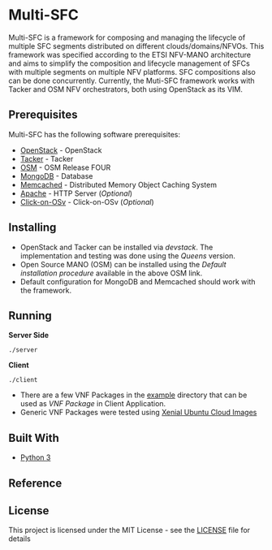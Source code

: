 # Multi-SFC

Multi-SFC is a framework for composing and managing the lifecycle of multiple SFC segments distributed on different clouds/domains/NFVOs. This framework was specified according to the ETSI NFV-MANO architecture and aims to simplify the composition and lifecycle management of SFCs with multiple segments on multiple NFV platforms. SFC compositions also can be done concurrently. Currently, the Muti-SFC framework works with Tacker and OSM NFV orchestrators, both using OpenStack as its VIM.

## Prerequisites

Multi-SFC has the following software prerequisites:

* [OpenStack](https://www.openstack.org/) - OpenStack
* [Tacker](https://wiki.openstack.org/wiki/Tacker) - Tacker
* [OSM](https://osm.etsi.org/wikipub/index.php/OSM_Release_FOUR) - OSM Release FOUR
* [MongoDB](https://www.mongodb.com/) - Database
* [Memcached](https://memcached.org/) - Distributed Memory Object Caching System
* [Apache](https://httpd.apache.org/) - HTTP Server (*Optional*)
* [Click-on-OSv](https://github.com/lmarcuzzo/click-on-osv) - Click-on-OSv (*Optional*)

## Installing

* OpenStack and Tacker can be installed via *devstack*. The implementation and testing was done using the *Queens* version.
* Open Source MANO (OSM) can be installed using the *Default installation procedure* available in the above OSM link.
* Default configuration for MongoDB and Memcached should work with the framework.

## Running

**Server Side**

```./server```

**Client**

```./client```

* There are a few VNF Packages in the [example](example) directory that can be used as *VNF Package* in Client Application.
* Generic VNF Packages were tested using [Xenial Ubuntu Cloud Images](https://cloud-images.ubuntu.com/xenial/)

## Built With

* [Python 3](https://www.python.org/)

## Reference



## License

This project is licensed under the MIT License - see the [LICENSE](LICENSE) file for details

